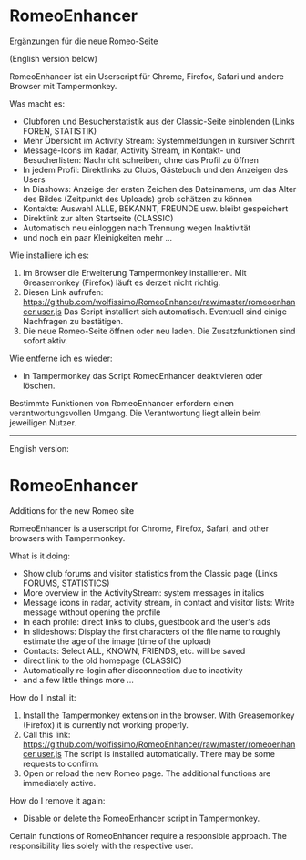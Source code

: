 # RomeoEnhancer
Ergänzungen für die neue Romeo-Seite

(English version below)

RomeoEnhancer ist ein Userscript für Chrome, Firefox, Safari und andere Browser mit Tampermonkey.

Was macht es:
- Clubforen und Besucherstatistik aus der Classic-Seite einblenden (Links FOREN, STATISTIK)
- Mehr Übersicht im Activity Stream: Systemmeldungen in kursiver Schrift
- Message-Icons im Radar, Activity Stream, in Kontakt- und Besucherlisten: Nachricht schreiben, ohne das Profil zu öffnen
- In jedem Profil: Direktlinks zu Clubs, Gästebuch und den Anzeigen des Users
- In Diashows: Anzeige der ersten Zeichen des Dateinamens, um das Alter des Bildes (Zeitpunkt des Uploads) grob schätzen zu können
- Kontakte: Auswahl ALLE, BEKANNT, FREUNDE usw. bleibt gespeichert
- Direktlink zur alten Startseite (CLASSIC)
- Automatisch neu einloggen nach Trennung wegen Inaktivität
- und noch ein paar Kleinigkeiten mehr ...

Wie installiere ich es:
1. Im Browser die Erweiterung Tampermonkey installieren. Mit Greasemonkey (Firefox) läuft es derzeit nicht richtig.
2. Diesen Link aufrufen: 
https://github.com/wolfissimo/RomeoEnhancer/raw/master/romeoenhancer.user.js 
Das Script installiert sich automatisch. Eventuell sind einige Nachfragen zu bestätigen.
3. Die neue Romeo-Seite öffnen oder neu laden. Die Zusatzfunktionen sind sofort aktiv.

Wie entferne ich es wieder:
- In Tampermonkey das Script RomeoEnhancer deaktivieren oder löschen.

Bestimmte Funktionen von RomeoEnhancer erfordern einen verantwortungsvollen Umgang. Die Verantwortung liegt allein beim jeweiligen Nutzer.

-----------------------------
English version:

# RomeoEnhancer
Additions for the new Romeo site

RomeoEnhancer is a userscript for Chrome, Firefox, Safari, and other browsers with Tampermonkey.

What is it doing:
- Show club forums and visitor statistics from the Classic page (Links FORUMS, STATISTICS)
- More overview in the ActivityStream: system messages in italics
- Message icons in radar, activity stream, in contact and visitor lists: Write message without opening the profile
- In each profile: direct links to clubs, guestbook and the user's ads
- In slideshows: Display the first characters of the file name to roughly estimate the age of the image (time of the upload)
- Contacts: Select ALL, KNOWN, FRIENDS, etc. will be saved
- direct link to the old homepage (CLASSIC)
- Automatically re-login after disconnection due to inactivity
- and a few little things more ...

How do I install it:
1. Install the Tampermonkey extension in the browser. With Greasemonkey (Firefox) it is currently not working properly.
2. Call this link:
https://github.com/wolfissimo/RomeoEnhancer/raw/master/romeoenhancer.user.js
The script is installed automatically. There may be some requests to confirm.
3. Open or reload the new Romeo page. The additional functions are immediately active.

How do I remove it again:
- Disable or delete the RomeoEnhancer script in Tampermonkey.

Certain functions of RomeoEnhancer require a responsible approach. The responsibility lies solely with the respective user.
